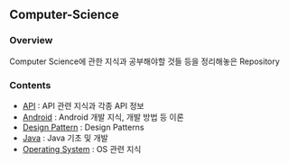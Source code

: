 ## Computer-Science
### Overview
Computer Science에 관한 지식과 공부해야할 것들 등을 정리해놓은 Repository
### Contents
- [API](./API) : API 관련 지식과 각종 API 정보
- [Android](./Android) : Android 개발 지식, 개발 방법 등 이론
- [Design Pattern](./Design%20Pattern) : Design Patterns
- [Java](./Java) : Java 기초 및 개발 
- [Operating System](./Operating%20System) : OS 관련 지식
